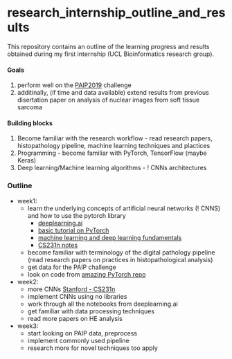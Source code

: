 # research_internship_outline_and_results
This repository contains an outline of the learning progress and results obtained during my first internship (UCL Bioinformatics research group).


#### Goals 
1. perform well on the [PAIP2019](https://paip2019.grand-challenge.org/Dataset/) challenge
2. additinally, (if time and data available) extend results from previous disertation paper on analysis of nuclear images from soft tissue sarcoma

#### Building blocks
   1. Become familiar with the research workflow - read research papers, histopathology pipeline, machine learning techniques and plactices
   2. Programming - become familiar with PyTorch, TensorFlow (maybe Keras)
   3. Deep learning/Machine learning algorithms - ! CNNs architectures

### Outline
* week1: 
  * learn the underlying concepts of artificial neural networks (! CNNS) and how to use the pytorch library
    - [deeplearning.ai](https://www.coursera.org/learn/convolutional-neural-networks/home/welcome)
    - [basic tutorial on PyTorch](http://deeplizard.com/learn/video/v5cngxo4mIg)
    - [machine learning and deep learning fundamentals](http://deeplizard.com/learn/video/v5cngxo4mIg)
    - [CS231n notes](http://cs231n.github.io/neural-networks-1/)
  * become familiar with terminology of the digital pathology pipeline
    (read research papers on practices in histopathological analysis)
  * get data for the PAIP challenge
  * look on code from [amazing PyTorch repo](https://github.com/udacity/deep-learning-v2-pytorch)
* week2:
  * more CNNs [Stanford - CS231n](https://www.youtube.com/watch?v=6SlgtELqOWc&list=PLC1qU-LWwrF64f4QKQT-Vg5Wr4qEE1Zxk&index=8)
  * implement CNNs using no libraries
  * work through all the notebooks from deeplearning.ai
  * get familiar with data processing techniques
  * read more papers on HE analysis
* week3:
  * start looking on PAIP data, preprocess
  * implement commonly used pipeline
  * research more for novel techniques too apply
  
  

    
